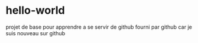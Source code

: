 # hello-world
projet de base pour apprendre a se servir de github fourni par github car je suis nouveau sur github
